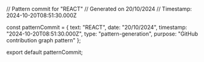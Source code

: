 // Pattern commit for "REACT"
// Generated on 20/10/2024
// Timestamp: 2024-10-20T08:51:30.000Z

const patternCommit = {
  text: "REACT",
  date: "20/10/2024",
  timestamp: "2024-10-20T08:51:30.000Z",
  type: "pattern-generation",
  purpose: "GitHub contribution graph pattern"
};

export default patternCommit;
